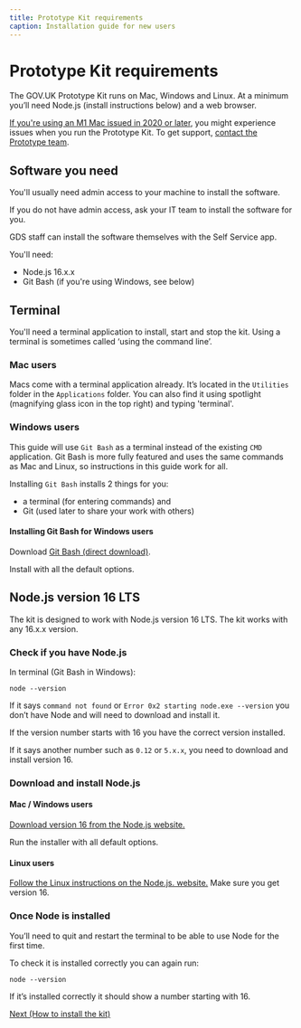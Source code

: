 ```yaml
---
title: Prototype Kit requirements
caption: Installation guide for new users
---
```

# Prototype Kit requirements

The GOV.UK Prototype Kit runs on Mac, Windows and Linux. At a minimum you’ll need Node.js (install instructions below) and a web browser.

[If you're using an M1 Mac issued in 2020 or later](https://en.wikipedia.org/wiki/Apple_M1#Products_that_include_the_Apple_M1), you might experience issues when you run the Prototype Kit. To get support, [contact the Prototype team](/govuk-prototype-kit/docs/about).

## Software you need

You'll usually need admin access to your machine to install the software.

If you do not have admin access, ask your IT team to install the software for you.

GDS staff can install the software themselves with the Self Service app.

You'll need:

* Node.js 16.x.x
* Git Bash (if you're using Windows, see below)

## Terminal

You'll need a terminal application to install, start and stop the kit. Using a terminal is sometimes called ‘using the command line’.

### Mac users

Macs come with a terminal application already. It’s located in the `Utilities` folder in the `Applications` folder. You can also find it using spotlight (magnifying glass icon in the top right) and typing 'terminal'.

### Windows users

This guide will use `Git Bash` as a terminal instead of the existing `CMD` application. Git Bash is more fully featured and uses the same commands as Mac and Linux, so instructions in this guide work for all.

Installing `Git Bash` installs 2 things for you: 

* a terminal (for entering commands) and 
* Git (used later to share your work with others)

#### Installing Git Bash for Windows users

Download [Git Bash (direct download)](https://git-scm.com/download/win).

Install with all the default options.

## Node.js version 16 LTS

The kit is designed to work with Node.js version 16 LTS. The kit works with any 16.x.x version.

### Check if you have Node.js

In terminal (Git Bash in Windows):
```
node --version
```
If it says `command not found` or `Error 0x2 starting node.exe --version` you don’t have Node and will need to download and install it.

If the version number starts with 16 you have the correct version installed.

If it says another number such as `0.12` or `5.x.x`, you need to download and install version 16.

### Download and install Node.js

#### Mac / Windows users

[Download version 16 from the Node.js website.](https://nodejs.org/en/)

Run the installer with all default options.

#### Linux users

[Follow the Linux instructions on the Node.js. website.](https://nodejs.org/en/download/package-manager/#debian-and-ubuntu-based-linux-distributions) Make sure you get version 16.

### Once Node is installed

You’ll need to quit and restart the terminal to be able to use Node for the first time.

To check it is installed correctly you can again run:
```
node --version
```

If it’s installed correctly it should show a number starting with 16.

<a href="install-the-kit.md" class="button">Next (How to install the kit)</a>
